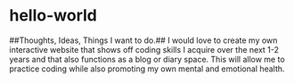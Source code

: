 # hello-world
##Thoughts, Ideas, Things I want to do.##
I would love to create my own interactive website that shows off coding skills I acquire over the next 1-2 years and that also functions as a blog or diary space. This will allow me to practice coding while also promoting my own mental and emotional health.
